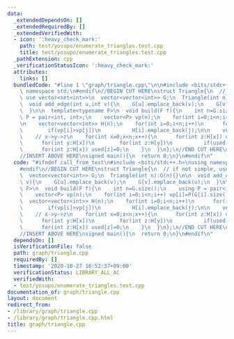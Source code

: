```yaml
---
data:
  _extendedDependsOn: []
  _extendedRequiredBy: []
  _extendedVerifiedWith:
  - icon: ':heavy_check_mark:'
    path: test/yosupo/enumerate_triangles.test.cpp
    title: test/yosupo/enumerate_triangles.test.cpp
  _pathExtension: cpp
  _verificationStatusIcon: ':heavy_check_mark:'
  attributes:
    links: []
  bundledCode: "#line 1 \"graph/triangle.cpp\"\n\n#include <bits/stdc++.h>\nusing\
    \ namespace std;\n#endif\n//BEGIN CUT HERE\nstruct Triangle{\n  // if not simple,\
    \ use vector<set<int>>\n  vector<vector<int>> G;\n  Triangle(int n):G(n){}\n\n\
    \  void add_edge(int u,int v){\n    G[u].emplace_back(v);\n    G[v].emplace_back(u);\n\
    \  }\n\n  template<typename F>\n  void build(F f){\n    int n=G.size();\n    using\
    \ P = pair<int, int>;\n    vector<P> vp(n);\n    for(int i=0;i<n;i++) vp[i]=P(G[i].size(),i);\n\
    \n    vector<vector<int>> H(n);\n    for(int i=0;i<n;i++)\n      for(int j:G[i])\n\
    \        if(vp[i]>vp[j])\n          H[i].emplace_back(j);\n\n    vector<int> used(n,0);\n\
    \    // x->y->z\n    for(int x=0;x<n;x++){\n      for(int z:H[x]) used[z]=1;\n\
    \      for(int y:H[x])\n        for(int z:H[y])\n          if(used[z]) f(x,y,z);\n\
    \      for(int z:H[x]) used[z]=0;\n    }\n  }\n};\n//END CUT HERE\n#ifndef call_from_test\n\
    //INSERT ABOVE HERE\nsigned main(){\n  return 0;\n}\n#endif\n"
  code: "#ifndef call_from_test\n#include <bits/stdc++.h>\nusing namespace std;\n\
    #endif\n//BEGIN CUT HERE\nstruct Triangle{\n  // if not simple, use vector<set<int>>\n\
    \  vector<vector<int>> G;\n  Triangle(int n):G(n){}\n\n  void add_edge(int u,int\
    \ v){\n    G[u].emplace_back(v);\n    G[v].emplace_back(u);\n  }\n\n  template<typename\
    \ F>\n  void build(F f){\n    int n=G.size();\n    using P = pair<int, int>;\n\
    \    vector<P> vp(n);\n    for(int i=0;i<n;i++) vp[i]=P(G[i].size(),i);\n\n  \
    \  vector<vector<int>> H(n);\n    for(int i=0;i<n;i++)\n      for(int j:G[i])\n\
    \        if(vp[i]>vp[j])\n          H[i].emplace_back(j);\n\n    vector<int> used(n,0);\n\
    \    // x->y->z\n    for(int x=0;x<n;x++){\n      for(int z:H[x]) used[z]=1;\n\
    \      for(int y:H[x])\n        for(int z:H[y])\n          if(used[z]) f(x,y,z);\n\
    \      for(int z:H[x]) used[z]=0;\n    }\n  }\n};\n//END CUT HERE\n#ifndef call_from_test\n\
    //INSERT ABOVE HERE\nsigned main(){\n  return 0;\n}\n#endif\n"
  dependsOn: []
  isVerificationFile: false
  path: graph/triangle.cpp
  requiredBy: []
  timestamp: '2020-10-27 16:52:37+09:00'
  verificationStatus: LIBRARY_ALL_AC
  verifiedWith:
  - test/yosupo/enumerate_triangles.test.cpp
documentation_of: graph/triangle.cpp
layout: document
redirect_from:
- /library/graph/triangle.cpp
- /library/graph/triangle.cpp.html
title: graph/triangle.cpp
---
```

